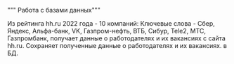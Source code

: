 """ Работа с базами данных"""

Из рейтинга hh.ru 2022 года - 10 компаний: 
Ключевые слова - Сбер, Яндекс, Альфа-банк, VK, Газпром-нефть, ВТБ, Сибур, Tele2, МТС, Газпромбанк, 
получает данные о работодателях и их вакансиях с сайта hh.ru. 
Сохраняет полученные данные о работодателях и их вакансиях. в БД.



